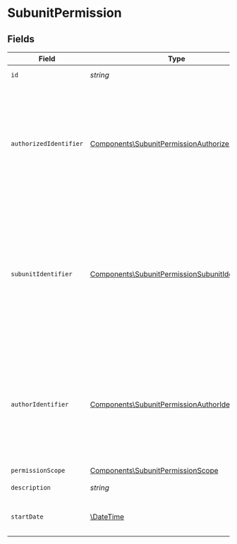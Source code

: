 # SubunitPermission


## Fields

| Field                                                                                                                                                                                                             | Type                                                                                                                                                                                                              | Required                                                                                                                                                                                                          | Description                                                                                                                                                                                                       |
| ----------------------------------------------------------------------------------------------------------------------------------------------------------------------------------------------------------------- | ----------------------------------------------------------------------------------------------------------------------------------------------------------------------------------------------------------------- | ----------------------------------------------------------------------------------------------------------------------------------------------------------------------------------------------------------------- | ----------------------------------------------------------------------------------------------------------------------------------------------------------------------------------------------------------------- |
| `id`                                                                                                                                                                                                              | *string*                                                                                                                                                                                                          | :heavy_check_mark:                                                                                                                                                                                                | Identyfikator uprawnienia.                                                                                                                                                                                        |
| `authorizedIdentifier`                                                                                                                                                                                            | [Components\SubunitPermissionAuthorizedIdentifier](../../Models/Components/SubunitPermissionAuthorizedIdentifier.md)                                                                                              | :heavy_check_mark:                                                                                                                                                                                                | Identyfikator uprawnionego.<br/>\| Type \| Value \|<br/>\| --- \| --- \|<br/>\| Nip \| 10 cyfrowy numer NIP \|<br/>\| Pesel \| 11 cyfrowy numer PESEL \|<br/>\| Fingerprint \| Odcisk palca certyfikatu \|        |
| `subunitIdentifier`                                                                                                                                                                                               | [Components\SubunitPermissionSubunitIdentifier](../../Models/Components/SubunitPermissionSubunitIdentifier.md)                                                                                                    | :heavy_check_mark:                                                                                                                                                                                                | Identyfikator jednostki lub podmiotu podrzędnego.<br/>\| Type \| Value \|<br/>\| --- \| --- \|<br/>\| InternalId \| Dwuczłonowy identyfikator składający się z numeru NIP i 5 cyfr: `{nip}-{5_cyfr}` \|<br/>\| Nip \| 10 cyfrowy numer NIP \| |
| `authorIdentifier`                                                                                                                                                                                                | [Components\SubunitPermissionAuthorIdentifier](../../Models/Components/SubunitPermissionAuthorIdentifier.md)                                                                                                      | :heavy_check_mark:                                                                                                                                                                                                | Identyfikator uprawniającego.<br/>\| Type \| Value \|<br/>\| --- \| --- \|<br/>\| Nip \| 10 cyfrowy numer NIP \|<br/>\| Pesel \| 11 cyfrowy numer PESEL \|<br/>\| Fingerprint \| Odcisk palca certyfikatu \|      |
| `permissionScope`                                                                                                                                                                                                 | [Components\SubunitPermissionScope](../../Models/Components/SubunitPermissionScope.md)                                                                                                                            | :heavy_check_mark:                                                                                                                                                                                                | Uprawnienie.                                                                                                                                                                                                      |
| `description`                                                                                                                                                                                                     | *string*                                                                                                                                                                                                          | :heavy_check_mark:                                                                                                                                                                                                | Opis uprawnienia.                                                                                                                                                                                                 |
| `startDate`                                                                                                                                                                                                       | [\DateTime](https://www.php.net/manual/en/class.datetime.php)                                                                                                                                                     | :heavy_check_mark:                                                                                                                                                                                                | Data rozpoczęcia obowiązywania uprawnienia.                                                                                                                                                                       |